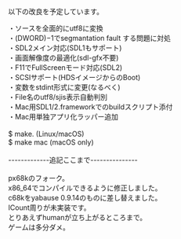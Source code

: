 以下の改良を予定しています。

・ソースを全面的にutf8に変換<br>
・(DWORD)−1でsegmantation fault する問題に対処<br>
・SDL2メイン対応(SDL1もサポート)<br>
・画面解像度の最適化(sdl-gfx不要)<br>
・F11でFullScreenモード対応(SDL2)<br>
・SCSIサポート(HDSイメージからのBoot)<br>
・変数をstdint形式に変更(なるべく)<br>
・File名のutf8/sjis表示自動判別<br>
・Mac用SDL1/2.frameworkでのbuildスクリプト添付<br>
・Mac用単独アプリ化ラッパー追加<br>
<br>
$ make.  (Linux/macOS)<br>
$ make mac (macOS only)<br>
<br>
-------------追記ここまで---------------<br>
<br>
px68kのフォーク。<br>
x86_64でコンパイルできるように修正しました。<br>
c68kをyabause 0.9.14のものに差し替えました。<br>
ICount周りが未実装です。<br>
とりあえずhumanが立ち上がるところまで。<br>
ゲームは多分ダメ。<br>

